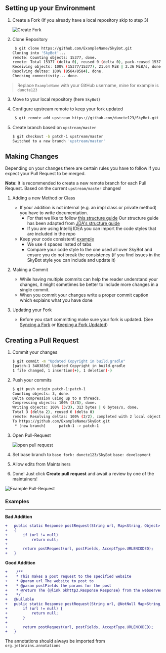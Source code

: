 ## Setting up your Environment


1. Create a Fork (If you already have a local repository skip to step 3)
    
    ![Create Fork](https://i.imgur.com/kQ9QRSO.png)

2. Clone Repository
    ```bash
     $ git clone https://github.com/ExampleName/SkyBot.git
    Cloning into 'SkyBot'...
    remote: Counting objects: 15377, done.
    remote: Total 15377 (delta 0), reused 0 (delta 0), pack-reused 15377
    Receiving objects: 100% (15377/15377), 21.64 MiB | 2.36 MiB/s, done.
    Resolving deltas: 100% (8584/8584), done.
    Checking connectivity... done.
    ```
> Replace `ExampleName` with your GitHub username, mine for example is `duncte123`

3. Move to your local repository (here `SkyBot`)

4. Configure upstream remote to keep your fork updated
    ```bash
     $ git remote add upstream https://github.com/duncte123/SkyBot.git
    ```

5. Create branch based on `upstream/master`
    ```bash
    $ git checkout -b patch-1 upstream/master
    Switched to a new branch 'upstream/master'
    ```

## Making Changes

Depending on your changes there are certain rules you have to follow if you expect
your Pull Request to be merged.

**Note**: It is recommended to create a new remote branch for each Pull Request. 
Based on the current `upstream/master` changes!

1. Adding a new Method or Class
    - If your addition is not internal (e.g. an impl class or private method) you have to write documentation.
        - For that we like to follow [this structure guide](https://github.com/DuncteBot/SkyBot/wiki/Structure-Guide#javadoc)
        Our structure guide has been adapted from [JDA's structure guide](https://github.com/DV8FromTheWorld/JDA/wiki/6%29-JDA-Structure-Guide#javadoc)
        - If you are using Intellij IDEA you can import the code styles that are included in the repo
    - Keep your code consistent! [example](#examples)
        - We use 4 spaces insted of tabs
        - Compare your code style to the one used all over SkyBot and ensure you
          do not break the consistency (if you find issues in the SkyBot style you can include and update it)

2. Making a Commit
    - While having multiple commits can help the reader understand your changes, it might sometimes be
      better to include more changes in a single commit.
    - When you commit your changes write a proper commit caption which explains what you have done

3. Updating your Fork
    - Before you start committing make sure your fork is updated.
      (See [Syncing a Fork](https://help.github.com/articles/syncing-a-fork/)
      or [Keeping a Fork Updated](https://robots.thoughtbot.com/keeping-a-github-fork-updated))

## Creating a Pull Request

1. Commit your changes
    ```bash
    $ git commit -m "Updated Copyright in build.gradle"
    [patch-1 340383d] Updated Copyright in build.gradle
    1 file changed, 1 insertion(+), 1 deletion(-)
    ```

2. Push your commits
    ```bash
    $ git push origin patch-1:patch-1
    Counting objects: 3, done.
    Delta compression using up to 8 threads.
    Compressing objects: 100% (3/3), done.
    Writing objects: 100% (3/3), 313 bytes | 0 bytes/s, done.
    Total 3 (delta 2), reused 0 (delta 0)
    remote: Resolving deltas: 100% (2/2), completed with 2 local objects.
    To https://github.com/ExampleName/SkyBot.git
     * [new branch]      patch-1 -> patch-1
    ```

3. Open Pull-Request

    ![open pull request](https://i.imgur.com/iZQNPJS.png)

4. Set base branch to 
    `base fork: duncte123/SkyBot` `base: development`

5. Allow edits from Maintainers

6. Done! Just click **Create pull request** and await a review by one of the maintainers!

![Example Pull-Request](https://i.imgur.com/0HywAuP.png)

### Examples

***
**Bad Addition**
```diff
+   public static Response postRequest(String url, Map<String, Object> postFields) 
+   {
+       if (url != null)
+           return null;
+       
+       return postRequest(url, postFields, AcceptType.URLENCODED);
+   }
```

**Good Addition**
```diff
+    /**
+    * This makes a post request to the specified website
+    * @param url The website to post to
+    * @param postFields the params for the post
+    * @return The {@link okhttp3.Response Response} from the webserver
+    */
+   @Nullable
+   public static Response postRequest(String url, @NotNull Map<String, Object> postFields) {
+       if (url != null) {
+           return null;
+       }
+
+       return postRequest(url, postFields, AcceptType.URLENCODED);
+   }
```
The annotations should always be imported from `org.jetbrains.annotations`
